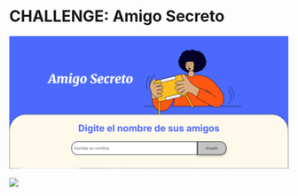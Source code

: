 <h1> CHALLENGE: Amigo Secreto </h1>

[![Amigo Secreto imagen](assets/foto_amigo_secreto.JPG)](http://127.0.0.1:5500/index.html)
  
  <a href="#status" alt="sponsors on Open Collective"><img src="https://opencollective.com/Docusaurus/backers/badge.svg" /></a>
